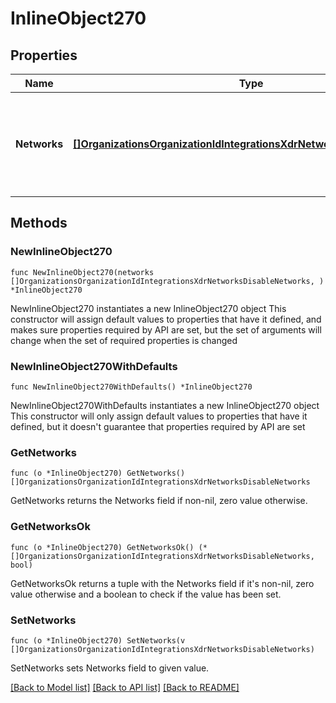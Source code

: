 # InlineObject270

## Properties

Name | Type | Description | Notes
------------ | ------------- | ------------- | -------------
**Networks** | [**[]OrganizationsOrganizationIdIntegrationsXdrNetworksDisableNetworks**](OrganizationsOrganizationIdIntegrationsXdrNetworksDisableNetworks.md) | List containing the network ID and the product type to disable XDR on | 

## Methods

### NewInlineObject270

`func NewInlineObject270(networks []OrganizationsOrganizationIdIntegrationsXdrNetworksDisableNetworks, ) *InlineObject270`

NewInlineObject270 instantiates a new InlineObject270 object
This constructor will assign default values to properties that have it defined,
and makes sure properties required by API are set, but the set of arguments
will change when the set of required properties is changed

### NewInlineObject270WithDefaults

`func NewInlineObject270WithDefaults() *InlineObject270`

NewInlineObject270WithDefaults instantiates a new InlineObject270 object
This constructor will only assign default values to properties that have it defined,
but it doesn't guarantee that properties required by API are set

### GetNetworks

`func (o *InlineObject270) GetNetworks() []OrganizationsOrganizationIdIntegrationsXdrNetworksDisableNetworks`

GetNetworks returns the Networks field if non-nil, zero value otherwise.

### GetNetworksOk

`func (o *InlineObject270) GetNetworksOk() (*[]OrganizationsOrganizationIdIntegrationsXdrNetworksDisableNetworks, bool)`

GetNetworksOk returns a tuple with the Networks field if it's non-nil, zero value otherwise
and a boolean to check if the value has been set.

### SetNetworks

`func (o *InlineObject270) SetNetworks(v []OrganizationsOrganizationIdIntegrationsXdrNetworksDisableNetworks)`

SetNetworks sets Networks field to given value.



[[Back to Model list]](../README.md#documentation-for-models) [[Back to API list]](../README.md#documentation-for-api-endpoints) [[Back to README]](../README.md)


